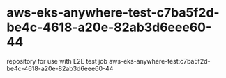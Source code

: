 # aws-eks-anywhere-test-c7ba5f2d-be4c-4618-a20e-82ab3d6eee60-44
repository for use with E2E test job aws-eks-anywhere-test:c7ba5f2d-be4c-4618-a20e-82ab3d6eee60-44
